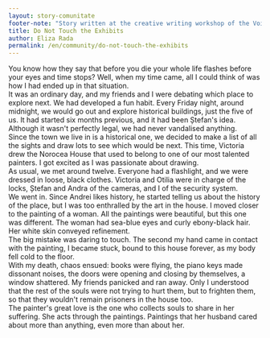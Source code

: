 ```yaml
---
layout: story-comunitate
footer-note: "Story written at the creative writing workshop of the Voice Your Place Summer School: Curtea de Argeș."
title: Do Not Touch the Exhibits
author: Eliza Rada
permalink: /en/community/do-not-touch-the-exhibits
---
```


You know how they say that before you die your whole life flashes before your eyes and time stops? Well, when my time came, all I could think of was how I had ended up in that situation. <br>
It was an ordinary day, and my friends and I were debating which place to explore next. We had developed a fun habit. Every Friday night, around midnight, we would go out and explore historical buildings, just the five of us. It had started six months previous, and it had been Ștefan's idea. Although it wasn't perfectly legal, we had never vandalised anything. <br>
Since the town we live in is a historical one, we decided to make a list of all the sights and draw lots to see which would be next. This time, Victoria drew the Norocea House that used to belong to one of our most talented painters. I got excited as I was passionate about drawing. <br>
As usual, we met around twelve. Everyone had a flashlight, and we were dressed in loose, black clothes. Victoria and Otilia were in charge of the locks, Ștefan and Andra of the cameras, and I of the security system. <br>
We went in. Since Andrei likes history, he started telling us about the history of the place, but I was too enthralled by the art in the house. I moved closer to the painting of a woman. All the paintings were beautiful, but this one was different. The woman had sea-blue eyes and curly ebony-black hair. Her white skin conveyed refinement. <br>
The big mistake was daring to touch. The second my hand came in contact with the painting, I became stuck, bound to this house forever, as my body fell cold to the floor. <br>
With my death, chaos ensued: books were flying, the piano keys made dissonant noises, the doors were opening and closing by themselves, a window shattered. My friends panicked and ran away. Only I understood that the rest of the souls were not trying to hurt them, but to frighten them, so that they wouldn't remain prisoners in the house too. <br>
The painter's great love is the one who collects souls to share in her suffering. She acts through the paintings. Paintings that her husband cared about more than anything, even more than about her.
